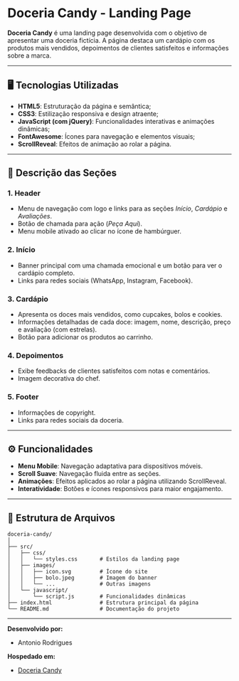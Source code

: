# Doceria Candy - Landing Page

**Doceria Candy** é uma landing page desenvolvida com o objetivo de apresentar uma doceria fictícia. A página destaca um cardápio com os produtos mais vendidos, depoimentos de clientes satisfeitos e informações sobre a marca.

---

## 🖥️ **Tecnologias Utilizadas**

- **HTML5**: Estruturação da página e semântica;
- **CSS3**: Estilização responsiva e design atraente;
- **JavaScript (com jQuery)**: Funcionalidades interativas e animações dinâmicas;
- **FontAwesome**: Ícones para navegação e elementos visuais;
- **ScrollReveal**: Efeitos de animação ao rolar a página.

---

## 📄 **Descrição das Seções**

### **1. Header**
- Menu de navegação com logo e links para as seções *Início*, *Cardápio* e *Avaliações*.
- Botão de chamada para ação (*Peça Aqui*).
- Menu mobile ativado ao clicar no ícone de hambúrguer.

### **2. Início**
- Banner principal com uma chamada emocional e um botão para ver o cardápio completo.
- Links para redes sociais (WhatsApp, Instagram, Facebook).

### **3. Cardápio**
- Apresenta os doces mais vendidos, como cupcakes, bolos e cookies.
- Informações detalhadas de cada doce: imagem, nome, descrição, preço e avaliação (com estrelas).
- Botão para adicionar os produtos ao carrinho.

### **4. Depoimentos**
- Exibe feedbacks de clientes satisfeitos com notas e comentários.
- Imagem decorativa do chef.

### **5. Footer**
- Informações de copyright.
- Links para redes sociais da doceria.

---

## ⚙️ **Funcionalidades**

- **Menu Mobile**: Navegação adaptativa para dispositivos móveis.
- **Scroll Suave**: Navegação fluida entre as seções.
- **Animações**: Efeitos aplicados ao rolar a página utilizando ScrollReveal.
- **Interatividade**: Botões e ícones responsivos para maior engajamento.

---

## 📂 **Estrutura de Arquivos**

```
doceria-candy/
│
├── src/
│   ├── css/
│   │   └── styles.css       # Estilos da landing page
│   ├── images/
│   │   ├── icon.svg         # Ícone do site
│   │   ├── bolo.jpeg        # Imagem do banner
│   │   └── ...              # Outras imagens
│   └── javascript/
│       └── script.js        # Funcionalidades dinâmicas
├── index.html               # Estrutura principal da página
└── README.md                # Documentação do projeto
```

---

**Desenvolvido por:**  
- Antonio Rodrigues

**Hospedado em:**  
- <a href="https://doceriacandy.netlify.app">Doceria Candy</a>